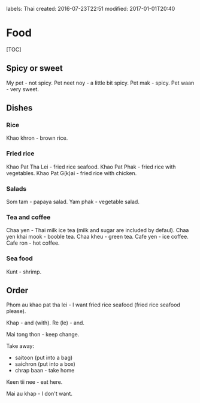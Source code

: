 labels: Thai
created: 2016-07-23T22:51
modified: 2017-01-01T20:40

# Food

[TOC]

## Spicy or sweet

My pet - not spicy.
Pet neet noy - a little bit spicy.
Pet mak - spicy.
Pet waan - very sweet.

## Dishes

### Rice

Khao khron - brown rice.

### Fried rice

Khao Pat Tha Lei - fried rice seafood.
Khao Pat Phak - fried rice with vegetables.
Khao Pat G(k)ai - fried rice with chicken.

### Salads

Som tam - papaya salad.
Yam phak - vegetable salad.

### Tea and coffee

Chaa yen - Thai milk ice tea (milk and sugar are included by defaul).
Chaa yen khai mook - booble tea.
Chaa kheu - green tea.
Cafe yen - ice coffee.
Cafe ron - hot coffee.

### Sea food

Kunt - shrimp.

## Order

Phom au khao pat tha lei - I want fried rice seafood (fried rice seafood please).

Khap - and (with).
Re (le) - and.

Mai tong thon - keep change.

Take away:

- saitoon (put into a bag)
- saichron (put into a box)
- chrap baan - take home

Keen tii nee - eat here.

Mai au khap - I don't want.
